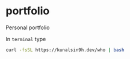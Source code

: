 # portfolio
Personal portfolio

In `terminal` type
```bash
curl -fsSL https://kunalsin9h.dev/who | bash
```
